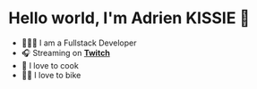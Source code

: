 # Hello world, I'm Adrien KISSIE 👋
 
- 👨🏾‍💻 I am a Fullstack Developer
- 🎧 Streaming on [**Twitch**](https://twitch.tv/fredkisss)
- 🥘 I love to cook
- 🚴‍♂️ I love to bike
